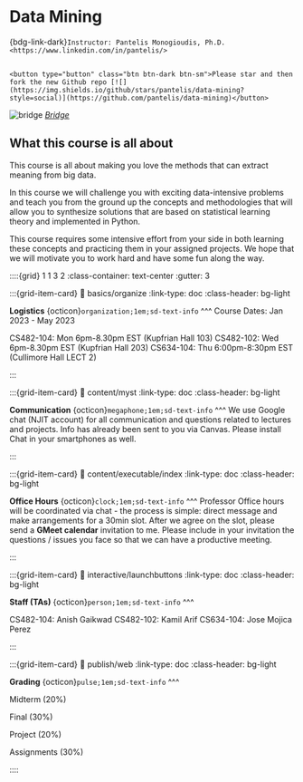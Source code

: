 # Data Mining

{bdg-link-dark}`Instructor: Pantelis Monogioudis, Ph.D. <https://www.linkedin.com/in/pantelis/>`

```{only} html

<button type="button" class="btn btn-dark btn-sm">Please star and then fork the new Github repo [![](https://img.shields.io/github/stars/pantelis/data-mining?style=social)](https://github.com/pantelis/data-mining)</button>

```

![bridge](data-mining-bridge.png)
*[Bridge](https://www.flickr.com/photos/171098105@N05/49504768528/)* 

## What this course is all about  

This course is all about making you love the methods that can extract meaning from big data. 

In this course we will challenge you with exciting data-intensive problems and teach you from the ground up the concepts and methodologies that will allow you to synthesize solutions that are based on statistical learning theory and implemented in Python.

This course requires some intensive effort from your side in both learning these concepts and practicing them in your assigned projects. We hope that we will motivate you to work hard and have some fun along the way.


::::{grid} 1 1 3 2
:class-container: text-center
:gutter: 3

:::{grid-item-card}
:link: basics/organize
:link-type: doc
:class-header: bg-light

**Logistics** {octicon}`organization;1em;sd-text-info`
^^^
Course Dates: Jan 2023 - May 2023

CS482-104: Mon 6pm-8.30pm EST (Kupfrian Hall 103)
CS482-102: Wed 6pm-8.30pm EST (Kupfrian Hall 203)
CS634-104: Thu 6:00pm-8:30pm EST (Cullimore Hall LECT 2) 


:::

:::{grid-item-card}
:link: content/myst
:link-type: doc
:class-header: bg-light

**Communication** {octicon}`megaphone;1em;sd-text-info`
^^^
We use Google chat (NJIT account) for all communication and questions related to lectures and projects. Info has already been sent to you via Canvas. Please install Chat in your smartphones as well.


:::

:::{grid-item-card}
:link: content/executable/index
:link-type: doc
:class-header: bg-light

**Office Hours** {octicon}`clock;1em;sd-text-info`
^^^
Professor Office hours will be coordinated via chat  - the process is simple: direct message and make arrangements for a 30min slot. After we agree on the slot, please send a **GMeet calendar** invitation to me. Please include in your invitation the questions / issues you face so that we can have a productive meeting. 

:::

:::{grid-item-card}
:link: interactive/launchbuttons
:link-type: doc
:class-header: bg-light

**Staff (TAs)** {octicon}`person;1em;sd-text-info`
^^^

CS482-104: Anish Gaikwad
CS482-102: Kamil Arif
CS634-104: Jose Mojica Perez

:::

:::{grid-item-card}
:link: publish/web
:link-type: doc
:class-header: bg-light

**Grading** {octicon}`pulse;1em;sd-text-info`
^^^

Midterm (20%)

Final (30%)

Project (20%)

Assignments (30%)



::::
